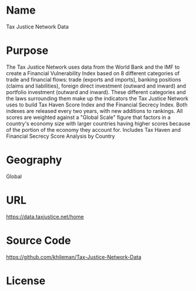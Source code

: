 # Name

Tax Justice Network Data

# Purpose

The Tax Justice Network uses data from the World Bank and the IMF to create a Financial Vulnerability Index based on 8 different categories of trade and financial flows: trade (exports and imports), banking positions (claims and liabilities), foreign direct investment (outward and inward) and portfolio investment (outward and inward). These different categories and the laws surrounding them make up the indicators the Tax Justice Network uses to build Tax Haven Score Index and the Financial Secrecy Index. Both indexes are released every two years, with new additions to rankings. All scores are weighted against a "Global Scale" figure that factors in a country's economy size with larger countries having higher scores because of the portion of the economy they account for. Includes Tax Haven and Financial Secrecy Score Analysis by Country

# Geography

Global

# URL

https://data.taxjustice.net/home

# Source Code

https://github.com/khileman/Tax-Justice-Network-Data

# License

 
